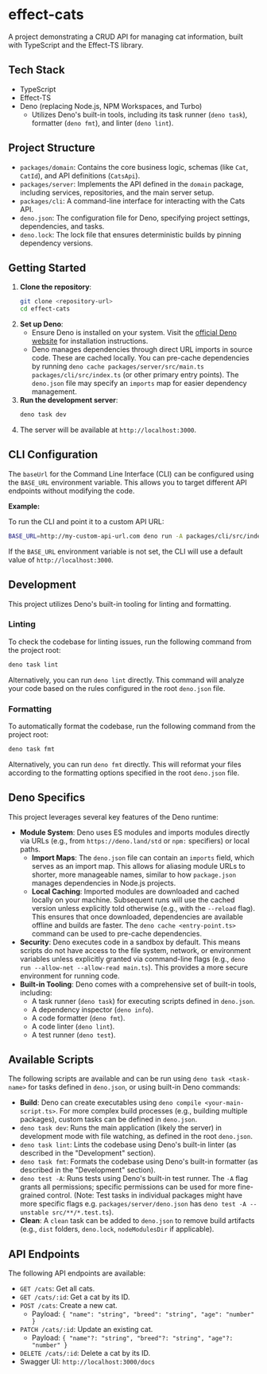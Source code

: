 # effect-cats

A project demonstrating a CRUD API for managing cat information, built with
TypeScript and the Effect-TS library.

## Tech Stack

- TypeScript
- Effect-TS
- Deno (replacing Node.js, NPM Workspaces, and Turbo)
  - Utilizes Deno's built-in tools, including its task runner (`deno task`),
    formatter (`deno fmt`), and linter (`deno lint`).

## Project Structure

- `packages/domain`: Contains the core business logic, schemas (like `Cat`,
  `CatId`), and API definitions (`CatsApi`).
- `packages/server`: Implements the API defined in the `domain` package,
  including services, repositories, and the main server setup.
- `packages/cli`: A command-line interface for interacting with the Cats API.
- `deno.json`: The configuration file for Deno, specifying project settings,
  dependencies, and tasks.
- `deno.lock`: The lock file that ensures deterministic builds by pinning
  dependency versions.

## Getting Started

1. **Clone the repository**:
   ```bash
   git clone <repository-url>
   cd effect-cats
   ```
2. **Set up Deno**:
   - Ensure Deno is installed on your system. Visit the
     [official Deno website](https://deno.land/) for installation instructions.
   - Deno manages dependencies through direct URL imports in source code. These
     are cached locally. You can pre-cache dependencies by running
     `deno cache packages/server/src/main.ts packages/cli/src/index.ts` (or
     other primary entry points). The `deno.json` file may specify an `imports`
     map for easier dependency management.
3. **Run the development server**:
   ```bash
   deno task dev
   ```
4. The server will be available at `http://localhost:3000`.

## CLI Configuration

The `baseUrl` for the Command Line Interface (CLI) can be configured using the
`BASE_URL` environment variable. This allows you to target different API
endpoints without modifying the code.

**Example:**

To run the CLI and point it to a custom API URL:

```bash
BASE_URL=http://my-custom-api-url.com deno run -A packages/cli/src/index.ts
```

If the `BASE_URL` environment variable is not set, the CLI will use a default
value of `http://localhost:3000`.

## Development

This project utilizes Deno's built-in tooling for linting and formatting.

### Linting

To check the codebase for linting issues, run the following command from the
project root:

```bash
deno task lint
```

Alternatively, you can run `deno lint` directly. This command will analyze your
code based on the rules configured in the root `deno.json` file.

### Formatting

To automatically format the codebase, run the following command from the project
root:

```bash
deno task fmt
```

Alternatively, you can run `deno fmt` directly. This will reformat your files
according to the formatting options specified in the root `deno.json` file.

## Deno Specifics

This project leverages several key features of the Deno runtime:

- **Module System**: Deno uses ES modules and imports modules directly via URLs
  (e.g., from `https://deno.land/std` or `npm:` specifiers) or local paths.
  - **Import Maps**: The `deno.json` file can contain an `imports` field, which
    serves as an import map. This allows for aliasing module URLs to shorter,
    more manageable names, similar to how `package.json` manages dependencies in
    Node.js projects.
  - **Local Caching**: Imported modules are downloaded and cached locally on
    your machine. Subsequent runs will use the cached version unless explicitly
    told otherwise (e.g., with the `--reload` flag). This ensures that once
    downloaded, dependencies are available offline and builds are faster. The
    `deno cache <entry-point.ts>` command can be used to pre-cache dependencies.
- **Security**: Deno executes code in a sandbox by default. This means scripts
  do not have access to the file system, network, or environment variables
  unless explicitly granted via command-line flags (e.g.,
  `deno run --allow-net --allow-read main.ts`). This provides a more secure
  environment for running code.
- **Built-in Tooling**: Deno comes with a comprehensive set of built-in tools,
  including:
  - A task runner (`deno task`) for executing scripts defined in `deno.json`.
  - A dependency inspector (`deno info`).
  - A code formatter (`deno fmt`).
  - A code linter (`deno lint`).
  - A test runner (`deno test`).

## Available Scripts

The following scripts are available and can be run using `deno task <task-name>`
for tasks defined in `deno.json`, or using built-in Deno commands:

- **Build**: Deno can create executables using
  `deno compile <your-main-script.ts>`. For more complex build processes (e.g.,
  building multiple packages), custom tasks can be defined in `deno.json`.
- `deno task dev`: Runs the main application (likely the server) in development
  mode with file watching, as defined in the root `deno.json`.
- `deno task lint`: Lints the codebase using Deno's built-in linter (as
  described in the "Development" section).
- `deno task fmt`: Formats the codebase using Deno's built-in formatter (as
  described in the "Development" section).
- `deno test -A`: Runs tests using Deno's built-in test runner. The `-A` flag
  grants all permissions; specific permissions can be used for more fine-grained
  control. (Note: Test tasks in individual packages might have more specific
  flags e.g. `packages/server/deno.json` has
  `deno test -A --unstable src/**/*.test.ts`).
- **Clean**: A `clean` task can be added to `deno.json` to remove build
  artifacts (e.g., `dist` folders, `deno.lock`, `nodeModulesDir` if applicable).

## API Endpoints

The following API endpoints are available:

- `GET /cats`: Get all cats.
- `GET /cats/:id`: Get a cat by its ID.
- `POST /cats`: Create a new cat.
  - Payload: `{ "name": "string", "breed": "string", "age": "number" }`
- `PATCH /cats/:id`: Update an existing cat.
  - Payload: `{ "name"?: "string", "breed"?: "string", "age"?: "number" }`
- `DELETE /cats/:id`: Delete a cat by its ID.
- Swagger UI: `http://localhost:3000/docs`
